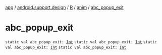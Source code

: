 [app](../../../index.md) / [android.support.design](../../index.md) / [R](../index.md) / [anim](index.md) / [abc_popup_exit](.)

# abc_popup_exit

`static val abc_popup_exit: `[`Int`](https://kotlinlang.org/api/latest/jvm/stdlib/kotlin/-int/index.html)
`static val abc_popup_exit: `[`Int`](https://kotlinlang.org/api/latest/jvm/stdlib/kotlin/-int/index.html)
`static val abc_popup_exit: `[`Int`](https://kotlinlang.org/api/latest/jvm/stdlib/kotlin/-int/index.html)
`static val abc_popup_exit: `[`Int`](https://kotlinlang.org/api/latest/jvm/stdlib/kotlin/-int/index.html)